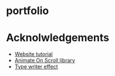# portfolio

# Acknolwledgements

* <a href="https://www.youtube.com/watch?v=T7PnWnTgusc">Website tutorial</a>
* <a href="https://github.com/michalsnik/aos" target="_blank">Animate On Scroll library</a>
* <a href="https://www.youtube.com/watch?v=POX3dT-pB4E">Type writer effect</a>